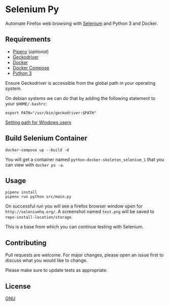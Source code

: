 # Selenium Py

Automate Firefox web browsing with [Selenium](https://www.selenium.dev/) and Python 3 and Docker. 

## Requirements

- [Pipenv](https://pypi.org/project/pipenv/) (*optional*)
- [Geckodriver](https://github.com/mozilla/geckodriver/releases)
- [Docker](https://docs.docker.com/engine/install/)
- [Docker Compose](https://docs.docker.com/compose/install/)
- [Python 3](https://www.python.org/downloads/)

Ensure Geckodriver is accessible from the global path in your operating system.

On debian systems we can do that by adding the following statement to your `$HOME/.bashrc`:
```
export PATH="/usr/bin/geckodriver:$PATH"
```

[Setting path for Windows users](https://www.computerhope.com/issues/ch000549.htm)


## Build Selenium Container

```
docker-compose up --build -d
```
You will get a container named `python-docker-skeleton_selenium_1` that you can view with `docker ps -a`.

## Usage
```
pipenv install
pipenv run python src/main.py
```
On successful run you will see a firefox browser window open for `http://seleniumhq.org/`. A screenshot named `test.png` will be saved to `repo-install-location/storage`.

This is a base from which you can continue testing with Selenium.

## Contributing
Pull requests are welcome. For major changes, please open an issue first to discuss what you would like to change.

Please make sure to update tests as appropriate.

## License
[GNU](https://www.gnu.org/licenses/quick-guide-gplv3.html)

